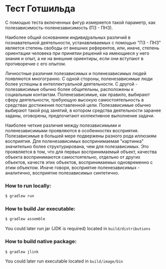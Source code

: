 Тест Готшильда
=============
С помощью теста включенных фигур измеряется такой параметр, как полезависимость-поленезависимость (ПЗ - ПНЗ).

Наиболее общий основанием индивидуальных различий в познавательной деятельности, устанавливаемых с помощью "ПЗ - ПНЗ" является степень свободы от внешних референтов, или, иначе, степень ориентации человека при принятии решений на имеющиеся у него знания и опыт, а не на внешние ориентиры, если они вступают в противоречие с его опытом.

Личностные различия полезависимых и поленезависимых людей появляются многогранно. С одной стороны, поленезависимые люди более успешны в интеллектуальной деятельности. С другой - полезависимые обычно более общительны, расположены к социальным контактам. Поленезависимые, как правило, выбирают сферу деятельности, требующую высокую самостоятельность в средствах достижения поставленной цели. Полезависимые обычно выбирают такой род занятий, в котором средства деятельности заранее заданы, оговорены, предпочитают коллективное выполнение задачи.

Наиболее четкие различия между полезависимыми и поленезависимыми проявляются в особенностях восприятия. Полезависимые в большей мере подвержены разного рода иллюзиям восприятия. Для поленезависимых воспринимаемая "картинка" значительно более структурирована, чем для полезависимых. Это проявляется в том, что для первых воспринимаемый объект, качества объекта воспринимаются самостоятельно, отдельно от других объектов, качеств этих объектов, воспринимаемых одновременно с этим объектом. Иначе говоря, восприятие поленезависимых - аналитично, восприятие полезависимых синтетично.


### How to run locally:

```sh
$ gradlew run
```

### How to build Jar executable:

```sh
$ gradlew assemble
```

You could later run jar (JDK is required) located in `build/distributions`

### How to build native package:

```sh
$ gradlew jlink
```

You could later run executable located in `build/image/bin`

